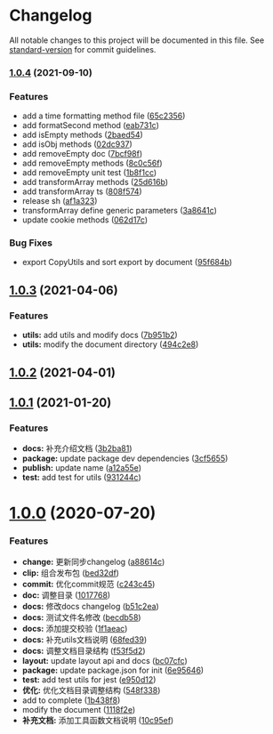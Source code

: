# Changelog

All notable changes to this project will be documented in this file. See [standard-version](https://github.com/conventional-changelog/standard-version) for commit guidelines.

### [1.0.4](https://github.com/DTStack/dt-utils/compare/v1.0.3...v1.0.4) (2021-09-10)


### Features

* add a time formatting method file ([65c2356](https://github.com/DTStack/dt-utils/commit/65c2356789ed70991d2c295b685c2967f59752e1))
* add formatSecond method ([eab731c](https://github.com/DTStack/dt-utils/commit/eab731c6a499c1ad54b2e75d99fc7b4a17129a0e))
* add isEmpty methods ([2baed54](https://github.com/DTStack/dt-utils/commit/2baed54ddf5e992e183f6bf828e7e389b9cebb19))
* add isObj methods ([02dc937](https://github.com/DTStack/dt-utils/commit/02dc9379e7437418f18a41637c6798ce067163d8))
* add removeEmpty doc ([7bcf98f](https://github.com/DTStack/dt-utils/commit/7bcf98f53f181b7f3a1d03b92b519650a4750cdf))
* add removeEmpty methods ([8c0c56f](https://github.com/DTStack/dt-utils/commit/8c0c56f9ab4a4924a287fc947f871197c4c8a604))
* add removeEmpty unit test ([1b8f1cc](https://github.com/DTStack/dt-utils/commit/1b8f1ccb0b7f0d01042af3d8a5ca01e9380aa498))
* add transformArray methods ([25d616b](https://github.com/DTStack/dt-utils/commit/25d616b96e4e77b6f03f3ba8467e6b761c585a4f))
* add transformArray ts ([808f574](https://github.com/DTStack/dt-utils/commit/808f5745c96096472afd439cb094ccb5525c7d87))
* release sh ([af1a323](https://github.com/DTStack/dt-utils/commit/af1a3238c3dc50b5ed3fb7ee2a0c570d9317d958))
* transformArray define generic parameters ([3a8641c](https://github.com/DTStack/dt-utils/commit/3a8641c8647d8bcdf6f69834b73f513b98ce5723))
* update cookie methods ([062d17c](https://github.com/DTStack/dt-utils/commit/062d17c2d14d77e8af38067c7d7c34a372960310))


### Bug Fixes

* export CopyUtils and sort export by document ([95f684b](https://github.com/DTStack/dt-utils/commit/95f684b9ee07597d56eafc11a157ff353461c9b9))

<a name="1.0.3"></a>
## [1.0.3](https://github.com/DTStack/dt-utils/compare/v1.0.2...v1.0.3) (2021-04-06)


### Features

* **utils:** add utils and modify docs ([7b951b2](https://github.com/DTStack/dt-utils/commit/7b951b2))
* **utils:** modify the document directory ([494c2e8](https://github.com/DTStack/dt-utils/commit/494c2e8))



<a name="1.0.2"></a>
## [1.0.2](https://github.com/DTStack/dt-utils/compare/v1.0.1...v1.0.2) (2021-04-01)



<a name="1.0.1"></a>
## [1.0.1](https://github.com/DTStack/dt-utils/compare/v1.0.0...v1.0.1) (2021-01-20)


### Features

* **docs:** 补充介绍文档 ([3b2ba81](https://github.com/DTStack/dt-utils/commit/3b2ba81))
* **package:** update package dev dependencies ([3cf5655](https://github.com/DTStack/dt-utils/commit/3cf5655))
* **publish:** update name ([a12a55e](https://github.com/DTStack/dt-utils/commit/a12a55e))
* **test:** add test for utils ([931244c](https://github.com/DTStack/dt-utils/commit/931244c))



<a name="1.0.0"></a>
# [1.0.0](https://github.com/DTStack/dt-utils/compare/c243c45...v1.0.0) (2020-07-20)


### Features

* **change:** 更新同步changelog ([a88614c](https://github.com/DTStack/dt-utils/commit/a88614c))
* **clip:** 组合发布包 ([bed32df](https://github.com/DTStack/dt-utils/commit/bed32df))
* **commit:** 优化commit规范 ([c243c45](https://github.com/DTStack/dt-utils/commit/c243c45))
* **doc:** 调整目录 ([1017768](https://github.com/DTStack/dt-utils/commit/1017768))
* **docs:** 修改docs changelog ([b51c2ea](https://github.com/DTStack/dt-utils/commit/b51c2ea))
* **docs:** 测试文件名修改 ([becdb58](https://github.com/DTStack/dt-utils/commit/becdb58))
* **docs:** 添加提交校验 ([1f1aeac](https://github.com/DTStack/dt-utils/commit/1f1aeac))
* **docs:** 补充utils文档说明 ([68fed39](https://github.com/DTStack/dt-utils/commit/68fed39))
* **docs:** 调整文档目录结构 ([f53f5d2](https://github.com/DTStack/dt-utils/commit/f53f5d2))
* **layout:** update layout api and docs ([bc07cfc](https://github.com/DTStack/dt-utils/commit/bc07cfc))
* **package:** update package.json for init ([6e95646](https://github.com/DTStack/dt-utils/commit/6e95646))
* **test:** add test utils for jest ([e950d12](https://github.com/DTStack/dt-utils/commit/e950d12))
* **优化:** 优化文档目录调整结构 ([548f338](https://github.com/DTStack/dt-utils/commit/548f338))
* add to complete ([1b438f8](https://github.com/DTStack/dt-utils/commit/1b438f8))
* modify the document ([1118f2e](https://github.com/DTStack/dt-utils/commit/1118f2e))
* **补充文档:** 添加工具函数文档说明 ([10c95ef](https://github.com/DTStack/dt-utils/commit/10c95ef))
